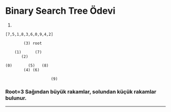 # Binary Search Tree Ödevi
1.  

    [7,5,1,8,3,6,0,9,4,2] 

            (3) root

        (1)      (7)
           (2)

    (0)       (5)   (8)
            (4) (6)

                        (9)

### Root=3 Sağından büyük rakamlar, solundan küçük rakamlar bulunur.

    

    

    


** **


